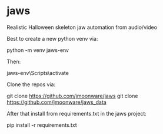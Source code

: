 # jaws
Realistic Halloween skeleton jaw automation from audio/video 

Best to create a new python venv via:

python -m venv jaws-env

Then:

jaws-env\Scripts\activate

Clone the repos via:

git clone https://github.com/jmoonware/jaws
git clone https://github.com/jmoonware/jaws_data


After that install from requirements.txt in the jaws project:

pip install -r requirements.txt


